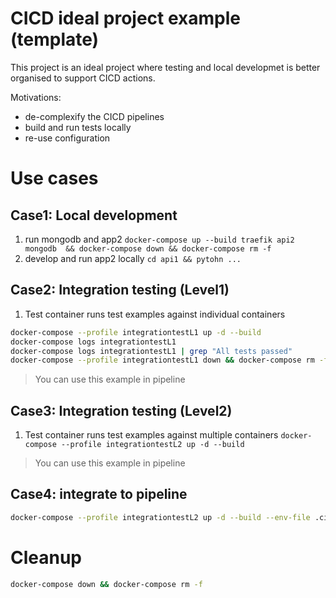 # CICD ideal project example (template)
This project is an ideal project where testing and local developmet is better organised to support CICD actions.

Motivations:

- de-complexify the CICD pipelines
- build and run tests locally
- re-use configuration

# Use cases

## Case1: Local development

1. run mongodb and app2
`docker-compose up --build traefik api2 mongodb  && docker-compose down && docker-compose rm -f`
2. develop and run app2 locally
`` cd api1 && pytohn ... ``

## Case2: Integration testing (Level1)

1. Test container runs test examples against individual containers

``` bash
docker-compose --profile integrationtestL1 up -d --build 
docker-compose logs integrationtestL1
docker-compose logs integrationtestL1 | grep "All tests passed" 
docker-compose --profile integrationtestL1 down && docker-compose rm -f
```

> You can use this example in pipeline

## Case3: Integration testing (Level2)

1. Test container runs test examples against multiple containers
`docker-compose --profile integrationtestL2 up -d --build`

> You can use this example in pipeline

## Case4: integrate to pipeline

``` bash
docker-compose --profile integrationtestL2 up -d --build --env-file .cicd.env --file docker-compose.prod.yaml
```

# Cleanup

``` bash 
docker-compose down && docker-compose rm -f
```